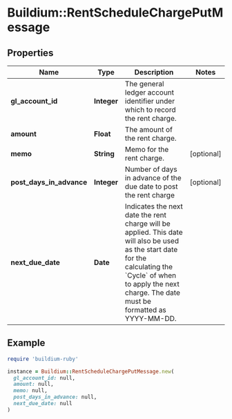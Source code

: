 # Buildium::RentScheduleChargePutMessage

## Properties

| Name | Type | Description | Notes |
| ---- | ---- | ----------- | ----- |
| **gl_account_id** | **Integer** | The general ledger account identifier under which to record the rent charge. |  |
| **amount** | **Float** | The amount of the rent charge. |  |
| **memo** | **String** | Memo for the rent charge. | [optional] |
| **post_days_in_advance** | **Integer** | Number of days in advance of the due date to post the rent charge | [optional] |
| **next_due_date** | **Date** | Indicates the next date the rent charge will be applied. This date will also be used as the start date for the calculating the &#x60;Cycle&#x60; of when to apply the next charge. The date must be formatted as YYYY-MM-DD. |  |

## Example

```ruby
require 'buildium-ruby'

instance = Buildium::RentScheduleChargePutMessage.new(
  gl_account_id: null,
  amount: null,
  memo: null,
  post_days_in_advance: null,
  next_due_date: null
)
```

